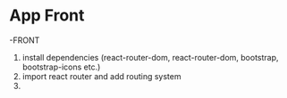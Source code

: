 # App Front

-FRONT
1. install dependencies (react-router-dom, react-router-dom, bootstrap, bootstrap-icons etc.)
2. import react router and add routing system
3. 